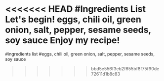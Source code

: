 <<<<<<< HEAD
#Ingredients List
Let's begin!
eggs, chili oil, green onion, salt, pepper, sesame seeds, soy sauce
Enjoy my recipe!
=======
#ingredients list
#eggs, chili oil, green onion, salt, pepper, sesame seeds, soy sauce
>>>>>>> bbd5e556f3eb2f655bf8f75f90de72611d1b8c83
